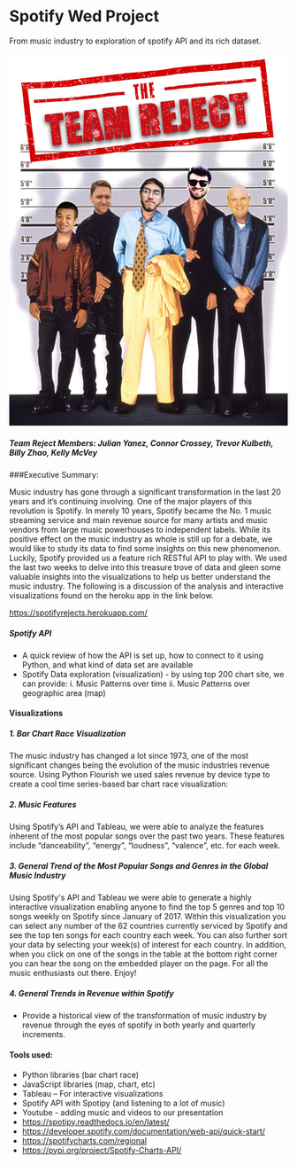 # Spotify Wed Project
From music industry to exploration of spotify API and its rich dataset.

![team photo](team-reject.jpg)

##### Team Reject Members: Julian Yanez, Connor Crossey, Trevor Kulbeth, Billy Zhao, Kelly McVey

###Executive Summary:

Music industry has gone through a significant transformation in the last 20 years and it’s continuing involving. One of the major players of this revolution is Spotify. In merely 10 years, Spotify became the No. 1 music streaming service and main revenue source for many artists and music vendors from large music powerhouses to independent labels. While its positive effect on the music industry as whole is still up for a debate, we would like to study its data to find some insights on this new phenomenon. Luckily, Spotify provided us a feature rich RESTful API to play with. We used the last two weeks to delve into this treasure trove of data and gleen some valuable insights into the visualizations to help us better understand the music industry. The following is a discussion of the analysis and interactive visualizations found on the heroku app in the link below.

https://spotifyrejects.herokuapp.com/

##### Spotify API
* A quick review of how the API is set up, how to connect to it using Python, and what kind of data set are available
* Spotify Data exploration (visualization) - by using top 200 chart site, we can provide:
    i.      Music Patterns over time
    ii.      Music Patterns over geographic area (map)

#### Visualizations

##### 1. Bar Chart Race Visualization
The music industry has changed a lot since 1973, one of the most significant changes being the evolution of the music industries revenue source. Using Python Flourish we used sales revenue by device type to create a cool time series-based bar chart race  visualization:

##### 2. Music Features
Using Spotify’s API and Tableau, we were able to analyze the features inherent of the most popular songs over the past two years. These features include “danceability”, “energy”, “loudness”, “valence”, etc. for each week. 

##### 3. General Trend of the Most Popular Songs and Genres in the Global Music Industry
Using Spotify's API and Tableau we were able to generate a highly interactive visualization enabling anyone to find the top 5 genres and top 10 songs weekly on Spotify since January of 2017.  Within this visualization you can select any number of the 62 countries currently serviced by Spotify and see the top ten songs for each country each week. You can also further sort your data by selecting your week(s) of interest for each country. In addition, when you click on one of the songs in the table at the bottom right corner you can hear the song on the embedded player on the page. For all the music enthusiasts out there. Enjoy!
 
##### 4. General Trends in Revenue within Spotify
* Provide a historical view of the transformation of music industry by revenue through the eyes of spotify in both yearly and quarterly increments. 
 
#### Tools used:
* Python libraries (bar chart race)
* JavaScript libraries (map, chart, etc)
* Tableau – For interactive visualizations
* Spotify API with Spotipy (and listening to a lot of music)
* Youtube - adding music and videos to our presentation
* https://spotipy.readthedocs.io/en/latest/
* https://developer.spotify.com/documentation/web-api/quick-start/
* https://spotifycharts.com/regional
* https://pypi.org/project/Spotify-Charts-API/
